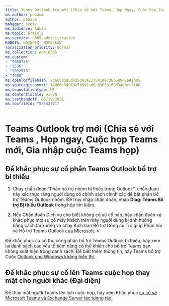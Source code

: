 ```yaml
---
title: Teams Outlook trợ mới (Chia sẻ với Teams, Họp Ngay, Cuộc họp Teams mới, Gia nhập cuộc Teams bạn)
ms.author: pebaum
author: pebaum
manager: scotv
ms.audience: Admin
ms.topic: article
ms.service: o365-administration
ROBOTS: NOINDEX, NOFOLLOW
localization_priority: Normal
ms.collection: Adm_O365
ms.custom:
- "9000736"
- "3536"
- "9002573"
- "4990"
ms.openlocfilehash: 2ce65a5a5d425d41a127541ee738b6e947a41b05
ms.sourcegitcommit: f4866e94918c7b591ad0cd3b58169d340bcc7f00
ms.translationtype: MT
ms.contentlocale: vi-VN
ms.lasthandoff: 05/19/2021
ms.locfileid: "52542771"
---
```

# <a name="teams-outlook-add-in-share-to-teams--meet-now-new-teams-meeting-join-teams-meeting"></a>Teams Outlook trợ mới (Chia sẻ với Teams , Họp ngay, Cuộc họp Teams mới, Gia nhập cuộc Teams họp)

## <a name="to-troubleshoot-a-missing-teams-outlook-add-in"></a>Để khắc phục sự cố phần Teams Outlook bổ trợ bị thiếu

1. Chạy chẩn đoán "Phần bổ trợ nhóm bị thiếu trong Outlook", chẩn đoán này xác thực rằng người dùng có chính sách chính xác để bật phần bổ trợ Teams Outlook nhóm. Để truy nhập chẩn đoán, nhập **Diag: Teams Bổ trợ Bị thiếu Outlook** trong hộp tìm kiếm.

1. Nếu Chẩn đoán Dịch vụ cho biết không có sự cố nào, hãy chẩn đoán và khắc phục mọi sự cố máy khách trên máy người dùng bị ảnh hưởng bằng cách tải xuống và chạy Kịch bản Bổ trợ Công cụ Trợ giúp Phục hồi và Hỗ trợ Teams Outlook [của Microsoft.](https://aka.ms/SaRA-TeamsAddInScenario)  >  

Để khắc phục sự cố thủ công phần bổ trợ Teams Outlook bị thiếu, hãy xem lại danh sách các yếu tố tiềm năng có thể khiến cho bổ trợ Teams bạn không xuất hiện trong danh sách. Để biết thêm thông tin, hãy Teams bổ trợ Cuộc [Outlook cho Windows không hiển thị.](/microsoftteams/teams-add-in-for-outlook#teams-meeting-add-in-in-outlook-for-windows-does-not-show)

## <a name="to-troubleshoot-scheduling-a-teams-meeting-on-behalf-of-someone-else-delegate"></a>Để khắc phục sự cố lên Teams cuộc họp thay mặt cho người khác (Đại diện)

Để thay mặt người Teams lên lịch cuộc họp, hãy xem Khắc phục [sự cố về Microsoft Teams và Exchange Server tác tương tác.](/microsoftteams/troubleshoot/known-issues/teams-exchange-interaction-issue)
